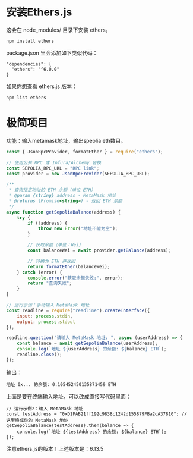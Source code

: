 # 安装Ethers.js
这会在 node_modules/ 目录下安装 ethers。
```
npm install ethers
```
package.json 里会添加如下类似代码：
```
"dependencies": {
  "ethers": "^6.0.0"
}
```
如果你想查看 ethers.js 版本：
```
npm list ethers
```
# 极简项目
功能：输入metamask地址，输出speolia eth数目。
```js
const { JsonRpcProvider, formatEther } = require("ethers");

// 使用公共 RPC 或 Infura/Alchemy 替换
const SEPOLIA_RPC_URL = "RPC link";
const provider = new JsonRpcProvider(SEPOLIA_RPC_URL);

/**
 * 查询指定地址的 ETH 余额（单位 ETH）
 * @param {string} address - MetaMask 地址
 * @returns {Promise<string>} - 返回 ETH 余额
 */
async function getSepoliaBalance(address) {
    try {
        if (!address) {
            throw new Error("地址不能为空");
        }

        // 获取余额（单位：Wei）
        const balanceWei = await provider.getBalance(address);

        // 转换为 ETH 并返回
        return formatEther(balanceWei);
    } catch (error) {
        console.error("获取余额失败:", error);
        return "查询失败";
    }
}

// 运行示例：手动输入 MetaMask 地址
const readline = require("readline").createInterface({
    input: process.stdin,
    output: process.stdout
});

readline.question("请输入 MetaMask 地址: ", async (userAddress) => {
    const balance = await getSepoliaBalance(userAddress);
    console.log(`地址 ${userAddress} 的余额: ${balance} ETH`);
    readline.close();
});
```
输出：
```
地址 0x... 的余额: 0.105452450135871459 ETH
```
上面是要在终端输入地址，可以改成直接写代码里面：
```
// 运行示例2：输入 MetaMask 地址
const testAddress = "0xD1FAB21ff192c9838c1242d155879FBa2dA37810"; // 这里换成你的 MetaMask 地址
getSepoliaBalance(testAddress).then(balance => {
    console.log(`地址 ${testAddress} 的余额: ${balance} ETH`);
});
```

注意ethers.js的版本！上述版本是：6.13.5
